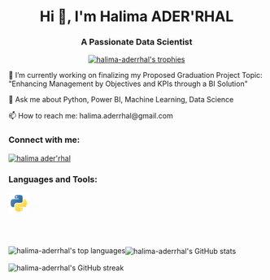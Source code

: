 <h1 align="center">Hi 👋, I'm Halima ADER'RHAL</h1>
<h3 align="center">A Passionate Data Scientist</h3>

<p align="center">
  <a href="https://github.com/ryo-ma/github-profile-trophy">
    <img src="https://github-profile-trophy.vercel.app/?username=halima-aderrhal" alt="halima-aderrhal's trophies" />
  </a>
</p>



<p>🔭 I’m currently working on finalizing my Proposed Graduation Project Topic: "Enhancing Management by Objectives and KPIs through a BI Solution"</p>

<p>💬 Ask me about Python, Power BI, Machine Learning, Data Science</p>

<p>📫 How to reach me: halima.aderrhal@gmail.com</p>

<h3>Connect with me:</h3>
<p>
  <a href="https://linkedin.com/in/halima ader'rhal" target="blank">
    <img align="center" src="https://raw.githubusercontent.com/rahuldkjain/github-profile-readme-generator/master/src/images/icons/Social/linked-in-alt.svg" alt="halima ader'rhal" height="30" width="40" />
  </a>
</p>

<h3>Languages and Tools:</h3>
<p>
  <img src="https://raw.githubusercontent.com/devicons/devicon/master/icons/python/python-original.svg" alt="python" width="40" height="40"/>
  <!-- Ajoutez d'autres icônes ici -->
</p>


<br><br>

<p>
  <img align="left" src="https://github-readme-stats.vercel.app/api/top-langs?username=halima-aderrhal&show_icons=true&locale=en&layout=compact" alt="halima-aderrhal's top languages" />
</p>

<p>
  <img align="center" src="https://github-readme-stats.vercel.app/api?username=halima-aderrhal&show_icons=true&locale=en" alt="halima-aderrhal's GitHub stats" />
</p>

<p>
  <img align="center" src="https://github-readme-streak-stats.herokuapp.com/?user=halima-aderrhal&" alt="halima-aderrhal's GitHub streak" />
</p>
